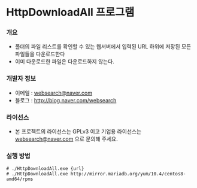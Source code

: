 ﻿# HttpDownloadAll 프로그램

### 개요

* 폴더의 파일 리스트를 확인할 수 있는 웹서버에서 입력된 URL 하위에 저장된 모든 파일들을 다운로드한다
* 이미 다운로드한 파일은 다운로드하지 않는다.

### 개발자 정보

* 이메일 : websearch@naver.com
* 블로그 : http://blog.naver.com/websearch

### 라이선스

* 본 프로젝트의 라이선스는 GPLv3 이고 기업용 라이선스는 websearch@naver.com 으로 문의해 주세요.

### 실행 방법

```
# ./HttpDownloadAll.exe {url}
# ./HttpDownloadAll.exe http://mirror.mariadb.org/yum/10.4/centos8-amd64/rpms
```

